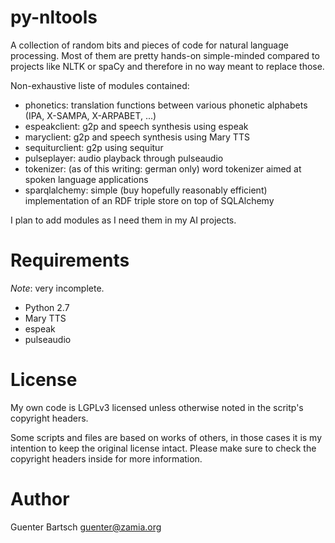 # py-nltools

A collection of random bits and pieces of code for natural language processing. Most of them are
pretty hands-on simple-minded compared to projects like NLTK or spaCy and therefore in no way meant
to replace those. 

Non-exhaustive liste of modules contained:

* phonetics: translation functions between various phonetic alphabets (IPA, X-SAMPA, X-ARPABET, ...)
* espeakclient: g2p and speech synthesis using espeak
* maryclient: g2p and speech synthesis using Mary TTS
* sequiturclient: g2p using sequitur
* pulseplayer: audio playback through pulseaudio
* tokenizer: (as of this writing: german only) word tokenizer aimed at spoken language applications
* sparqlalchemy: simple (buy hopefully reasonably efficient) implementation of an RDF triple store on top of SQLAlchemy

I plan to add modules as I need them in my AI projects.


Requirements
============

*Note*: very incomplete.

* Python 2.7 
* Mary TTS
* espeak
* pulseaudio

License
=======

My own code is LGPLv3 licensed unless otherwise noted in the scritp's copyright
headers.

Some scripts and files are based on works of others, in those cases it is my
intention to keep the original license intact. Please make sure to check the
copyright headers inside for more information.

Author
======

Guenter Bartsch <guenter@zamia.org>

